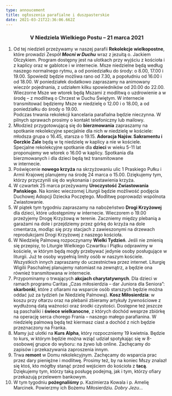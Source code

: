 ```yaml
---
type: annoucement
title: ogłoszenia parafialne i duszpasterskie
date: 2021-03-21T22:36:06.662Z
---
```

<!--StartFragment-->

<h3 style="text-align:center;">V Niedziela Wielkiego Postu – 21 marca 2021</h3>

1. Od tej niedzieli przeżywamy w naszej parafii **Rekolekcje wielkopostne**, które prowadzi Zespół ***Mocni w Duchu*** wraz z jezuitą o. Jackiem Olczykiem. Program dostępny jest na ulotkach przy wyjściu z kościoła i z kaplicy oraz w gablotce i w internecie. Msze niedzielne będą według naszego normalnego rytmu, a od poniedziałku do środy: o 8.00, 17.00 i 19.00. Spowiedź będzie możliwa rano od 7.30, a popołudniu od 16.00 i od 18.00. W poniedziałek dodatkowo zapraszamy na animowany wieczór pojednania, z udziałem kilku spowiedników od 20.00 do 22.00. Wieczorne Msze we wtorek będą Mszami z modlitwą o uzdrowienie a w środę – z modlitwą o Chrzest w Duchu Świętym. W internecie transmitować będziemy Msze w niedzielę o 12.00 i o 18.00, a od poniedziałku do środy o 19.00.\
   Podczas trwania rekolekcji kancelaria parafialna będzie nieczynna. W pilnych sprawach prosimy o kontakt telefoniczny lub mailowy.
2. Młodzież przygotowującą się do **bierzmowania** zapraszamy na spotkanie rekolekcyjne specjalnie dla nich w niedzielę w kościele: młodsza grupa o 16.45, starsza o 19.15. **Adoracja Najśw. Sakramentu i Gorzkie Żale** będą w tę niedzielę w kaplicy a nie w kościele.\
   Specjalne rekolekcyjne spotkanie dla **dzieci** w wieku 5-11 lat proponujemy we wtorek o 16.00 w kaplicy. Spotkania dla bierzmowanych i dla dzieci będą też transmitowane\
   w internecie.
3. Poświęcenie **nowego krzyża** na skrzyżowaniu ulic 1 Praskiego Pułku i Armii Krajowej planujemy na środę 24 marca o 15.00. Dziękujemy tym, którzy przyczynili się do wykonania i postawienia krzyża.
4. W czwartek 25 marca przeżywamy **Uroczystość Zwiastowania Pańskiego**. Na koniec wieczornej Liturgii będzie możliwość podjęcia Duchowej Adopcji Dziecka Poczętego. Modlitwę poprowadzi wspólnota Zwiastowanie.
5. W piątek tym tygodniu zapraszamy na nabożeństwo **Drogi Krzyżowej** dla dzieci, które udostępnimy w internecie. Wieczorem o 19.00 przeżyjemy Drogę Krzyżową w terenie. Zaczniemy między plebanią a garażami na dole i przejdziemy przez górkę do krzyża na dole cmentarza, modląc się przy stacjach z zawieszonymi na drzewach reprodukcjami Drogi Krzyżowej z naszego kościoła.
6. W Niedzielę Palmową rozpoczynamy **Wielki Tydzień**. Jeśli nie zmienią się przepisy, to Liturgie Wielkiego Czwartku i Piątku odprawimy w kościele, w którym będą mogły przebywać jedynie osoby posługujące w liturgii. Już te osoby wypełnią limity osób w naszym kościele. Wszystkich innych zapraszamy do uczestnictwa przez internet. Liturgię Wigilii Paschalnej planujemy natomiast na zewnątrz, a będzie ona również transmitowana w internecie.
7. Przypominamy o trwających **akcjach charytatywnych**. Dla dzieci w ramach programu Caritas „Czas miłosierdzia – dar Juniora dla Seniora”: **skarbonki**, które z ofiarami na wsparcie osób starszych będzie można oddać już za tydzień (w Niedzielę Palmową). **Kosz Miłosierdzia**: w koszu przy ołtarzu oraz na plebanii zbieramy artykuły żywnościowe z wydłużoną datą ważności oraz środki czystości. Dostępne też jeszcze są paschaliki i **świece wielkanocne**, z których dochód wesprze zbiórkę na operację serca chorego Frania – naszego małego parafianina. W niedzielę palmową będą też kiermasz ciast a dochód z nich będzie przeznaczony na Franka.
8. Mamy już ulotki na **Kurs Alpha**, który rozpoczniemy 19 kwietnia. Będzie to kurs, w którym będzie można wziąć udział spotykając się w 8-osobowej grupce do wyboru: na żywo lub online. Zachęcamy do zapisów i przekazywania zaproszenia innym.
9. Trwa **remont** w Domu rekolekcyjnym. Zachęcamy do wsparcia prac przez dary pieniężne i modlitwę. Prosimy też, by na koniec Mszy znalazł się ktoś, kto mógłby stanąć przed wejściem do kościoła z **tacą**. Dziękujemy tym, którzy taką posługę podejmą, jak i tym, którzy ofiary przekazują przelewem bankowym.
10. W tym tygodniu **pożegnaliśmy** p. Kazimierza Kowala i p. Amelię Marcinek. Powierzmy ich Bożemu Miłosierdziu. *Dobry Jezu…*

<!--EndFragment-->